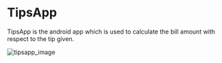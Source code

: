 # TipsApp
TipsApp is the android app which is used to calculate the bill amount with respect to the tip given.




![tipsapp_image](https://user-images.githubusercontent.com/110735413/200103940-75460510-9a25-4748-b386-201fd9f57d9b.png)
